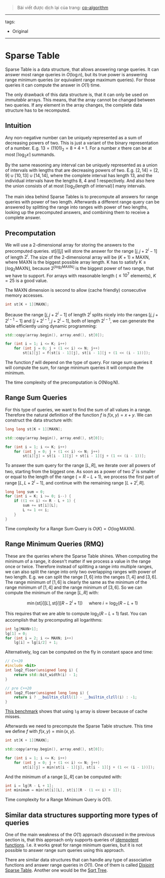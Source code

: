> Bài viết được dịch lại của trang: [cp-algorithm](https://cp-algorithms.com/data_structures/sparse-table.html)

---
tags:
  - Original
---

# Sparse Table

Sparse Table is a data structure, that allows answering range queries.
It can answer most range queries in $O(\log n)$, but its true power is answering range minimum queries (or equivalent range maximum queries).
For those queries it can compute the answer in $O(1)$ time.

The only drawback of this data structure is, that it can only be used on _immutable_ arrays.
This means, that the array cannot be changed between two queries.
If any element in the array changes, the complete data structure has to be recomputed.

## Intuition

Any non-negative number can be uniquely represented as a sum of decreasing powers of two.
This is just a variant of the binary representation of a number.
E.g. $13 = (1101)_2 = 8 + 4 + 1$.
For a number $x$ there can be at most $\lceil \log_2 x \rceil$ summands.

By the same reasoning any interval can be uniquely represented as a union of intervals with lengths that are decreasing powers of two.
E.g. $[2, 14] = [2, 9] \cup [10, 13] \cup [14, 14]$, where the complete interval has length 13, and the individual intervals have the lengths 8, 4 and 1 respectively.
And also here the union consists of at most $\lceil \log_2(\text{length of interval}) \rceil$ many intervals.

The main idea behind Sparse Tables is to precompute all answers for range queries with power of two length.
Afterwards a different range query can be answered by splitting the range into ranges with power of two lengths, looking up the precomputed answers, and combining them to receive a complete answer.

## Precomputation

We will use a 2-dimensional array for storing the answers to the precomputed queries.
$\text{st}[i][j]$ will store the answer for the range $[j, j + 2^i - 1]$ of length $2^i$.
The size of the 2-dimensional array will be $(K + 1) \times \text{MAXN}$, where $\text{MAXN}$ is the biggest possible array length.
$\text{K}$ has to satisfy $\text{K} \ge \lfloor \log_2 \text{MAXN} \rfloor$, because $2^{\lfloor \log_2 \text{MAXN} \rfloor}$ is the biggest power of two range, that we have to support.
For arrays with reasonable length ($\le 10^7$ elements), $K = 25$ is a good value.

The $\text{MAXN}$ dimension is second to allow (cache friendly) consecutive memory accesses.

```{.cpp file=sparsetable_definition}
int st[K + 1][MAXN];
```

Because the range $[j, j + 2^i - 1]$ of length $2^i$ splits nicely into the ranges $[j, j + 2^{i - 1} - 1]$ and $[j + 2^{i - 1}, j + 2^i - 1]$, both of length $2^{i - 1}$, we can generate the table efficiently using dynamic programming:

```{.cpp file=sparsetable_generation}
std::copy(array.begin(), array.end(), st[0]);

for (int i = 1; i <= K; i++)
    for (int j = 0; j + (1 << i) <= N; j++)
        st[i][j] = f(st[i - 1][j], st[i - 1][j + (1 << (i - 1))]);
```

The function $f$ will depend on the type of query.
For range sum queries it will compute the sum, for range minimum queries it will compute the minimum.

The time complexity of the precomputation is $O(\text{N} \log \text{N})$.

## Range Sum Queries

For this type of queries, we want to find the sum of all values in a range.
Therefore the natural definition of the function $f$ is $f(x, y) = x + y$.
We can construct the data structure with:

```{.cpp file=sparsetable_sum_generation}
long long st[K + 1][MAXN];

std::copy(array.begin(), array.end(), st[0]);

for (int i = 1; i <= K; i++)
    for (int j = 0; j + (1 << i) <= N; j++)
        st[i][j] = st[i - 1][j] + st[i - 1][j + (1 << (i - 1))];
```

To answer the sum query for the range $[L, R]$, we iterate over all powers of two, starting from the biggest one.
As soon as a power of two $2^i$ is smaller or equal to the length of the range ($= R - L + 1$), we process the first part of range $[L, L + 2^i - 1]$, and continue with the remaining range $[L + 2^i, R]$.

```{.cpp file=sparsetable_sum_query}
long long sum = 0;
for (int i = K; i >= 0; i--) {
    if ((1 << i) <= R - L + 1) {
        sum += st[i][L];
        L += 1 << i;
    }
}
```

Time complexity for a Range Sum Query is $O(K) = O(\log \text{MAXN})$.

## Range Minimum Queries (RMQ)

These are the queries where the Sparse Table shines.
When computing the minimum of a range, it doesn't matter if we process a value in the range once or twice.
Therefore instead of splitting a range into multiple ranges, we can also split the range into only two overlapping ranges with power of two length.
E.g. we can split the range $[1, 6]$ into the ranges $[1, 4]$ and $[3, 6]$.
The range minimum of $[1, 6]$ is clearly the same as the minimum of the range minimum of $[1, 4]$ and the range minimum of $[3, 6]$.
So we can compute the minimum of the range $[L, R]$ with:

$$\min(\text{st}[i][L], \text{st}[i][R - 2^i + 1]) \quad \text{ where } i = \log_2(R - L + 1)$$

This requires that we are able to compute $\log_2(R - L + 1)$ fast.
You can accomplish that by precomputing all logarithms:

```{.cpp file=sparse_table_log_table}
int lg[MAXN+1];
lg[1] = 0;
for (int i = 2; i <= MAXN; i++)
    lg[i] = lg[i/2] + 1;
```
Alternatively, log can be computed on the fly in constant space and time:
```c++
// C++20
#include <bit>
int log2_floor(unsigned long i) {
    return std::bit_width(i) - 1;
}

// pre C++20
int log2_floor(unsigned long long i) {
    return i ? __builtin_clzll(1) - __builtin_clzll(i) : -1;
}
```
[This benchmark](https://quick-bench.com/q/Zghbdj_TEkmw4XG2nqOpD3tsJ8U) shows that using `lg` array is slower because of cache misses.

Afterwards we need to precompute the Sparse Table structure. This time we define $f$ with $f(x, y) = \min(x, y)$.

```{.cpp file=sparse_table_minimum_generation}
int st[K + 1][MAXN];

std::copy(array.begin(), array.end(), st[0]);

for (int i = 1; i <= K; i++)
    for (int j = 0; j + (1 << i) <= N; j++)
        st[i][j] = min(st[i - 1][j], st[i - 1][j + (1 << (i - 1))]);
```

And the minimum of a range $[L, R]$ can be computed with:

```{.cpp file=sparse_table_minimum_query}
int i = lg[R - L + 1];
int minimum = min(st[i][L], st[i][R - (1 << i) + 1]);
```

Time complexity for a Range Minimum Query is $O(1)$.

## Similar data structures supporting more types of queries

One of the main weakness of the $O(1)$ approach discussed in the previous section is, that this approach only supports queries of [idempotent functions](https://en.wikipedia.org/wiki/Idempotence).
I.e. it works great for range minimum queries, but it is not possible to answer range sum queries using this approach.

There are similar data structures that can handle any type of associative functions and answer range queries in $O(1)$.
One of them is called [Disjoint Sparse Table](https://discuss.codechef.com/questions/117696/tutorial-disjoint-sparse-table).
Another one would be the [Sqrt Tree](sqrt-tree.md).
